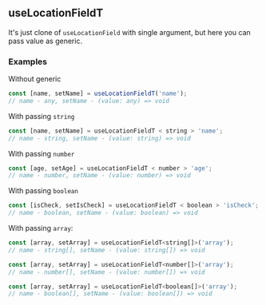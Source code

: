 ## useLocationFieldT

It's just clone of `useLocationField` with single argument, but here you can pass value as generic.

### Examples

Without generic

```javascript
const [name, setName] = useLocationFieldT('name');
// name - any, setName - (value: any) => void
```

With passing `string`

```javascript
const [name, setName] = useLocationFieldT < string > 'name';
// name - string, setName - (value: string) => void
```

With passing `number`

```javascript
const [age, setAge] = useLocationFieldT < number > 'age';
// name - number, setName - (value: number) => void
```

With passing `boolean`

```javascript
const [isCheck, setIsCheck] = useLocationFieldT < boolean > 'isCheck';
// name - boolean, setName - (value: boolean) => void
```

With passing `array`:

```javascript
const [array, setArray] = useLocationFieldT<string[]>('array');
// name - string[], setName - (value: string[]) => void
```

```javascript
const [array, setArray] = useLocationFieldT<number[]>('array');
// name - number[], setName - (value: number[]) => void
```

```javascript
const [array, setArray] = useLocationFieldT<boolean[]>('array');
// name - boolean[], setName - (value: boolean[]) => void
```
